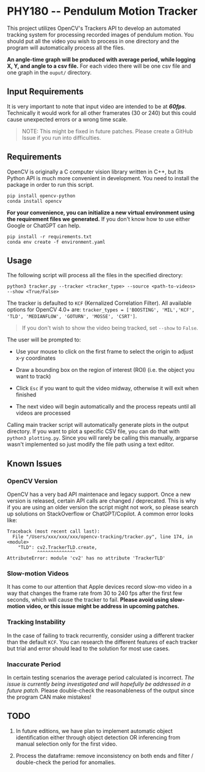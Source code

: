 # PHY180 -- Pendulum Motion Tracker

This project utilizes OpenCV's Trackers API to develop an automated tracking system for processing recorded images of pendulum motion. You should put all the video you wish to process in one directory and the program will automatically process all the files.

**An angle-time graph will be produced with average period, while logging X, Y, and angle to a csv file.** For each video there will be one csv file and one graph in the `ouput/` directory.

## Input Requirements

It is very important to note that input video are intended to be at _**60fps**_. Technically it would work for all other framerates (30 or 240) but this could cause unexpected errors or a wrong time scale.

> NOTE: This might be fixed in future patches. Please create a GitHub Issue if you run into difficulties.

## Requirements

OpenCV is originally a C computer vision library written in C++, but its Python API is much more convenient in development. You need to install the package in order to run this script.

```
pip install opencv-python
conda install opencv
```

**For your convenience, you can initialize a new virtual environment using the requirement files we generated.** If you don't know how to use either Google or ChatGPT can help.

```
pip install -r requirements.txt
conda env create -f environment.yaml
```

## Usage

The following script will process all the files in the specified directory:

```
python3 tracker.py --tracker <tracker_type> --source <path-to-videos> --show <True/False>
```

The tracker is defaulted to `KCF` (Kernalized Correlation Filter). All available options for OpenCV 4.0+ are: `tracker_types = ['BOOSTING', 'MIL','KCF', 'TLD', 'MEDIANFLOW', 'GOTURN', 'MOSSE', 'CSRT']`.

> If you don't wish to show the video being tracked, set `--show` to `False`.

The user will be prompted to:

- Use your mouse to click on the first frame to select the origin to adjust x-y coordinates

- Draw a bounding box on the region of interest (ROI) (i.e. the object you want to track)

- Click `Esc` if you want to quit the video midway, otherwise it will exit when finished

- The next video will begin automatically and the process repeats until all videos are processed

Calling main tracker script will automatically generate plots in the output directory. If you want to plot a specific CSV file, you can do that with `python3 plotting.py`. Since you will rarely be calling this manually, argparse wasn't implemented so just modify the file path using a text editor.

## Known Issues

### OpenCV Version

OpenCV has a very bad API maintenace and legacy support. Once a new version is released, certain API calls are changed / deprecated. This is why if you are using an older version the script might not work, so please search up solutions on StackOverflow or ChatGPT/Copilot. A common error looks like:

```
Traceback (most recent call last):
  File "/Users/xxx/xxx/xxx/opencv-tracking/tracker.py", line 174, in <module>
    "TLD": cv2.TrackerTLD.create,
           ^^^^^^^^^^^^^^
AttributeError: module 'cv2' has no attribute 'TrackerTLD'
```

### Slow-motion Videos

It has come to our attention that Apple devices record slow-mo video in a way that changes the frame rate from 30 to 240 fps after the first few seconds, which will cause the tracker to fail. **Please avoid using slow-motion video, or this issue might be address in upcoming patches.**

### Tracking Instability

In the case of failing to track recurrently, consider using a different tracker than the default `KCF`. You can research the different features of each tracker but trial and error should lead to the solution for most use cases.

### Inaccurate Period

In certain testing scenarios the average period calculated is incorrect. _The issue is currently being investigated and will hopefully be addressed in a future patch._ Please double-check the reasonableness of the output since the program CAN make mistakes!

## TODO

1. In future editions, we have plan to implement automatic object identification either through object detection OR inferencing from manual selection only for the first video.

2. Process the dataframe: remove inconsistency on both ends and filter / double-check the period for anomalies.

